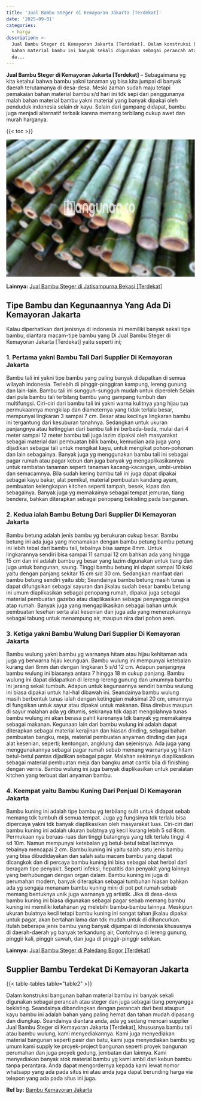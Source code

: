 ```yaml
---
title: 'Jual Bambu Steger di Kemayoran Jakarta [Terdekat]'
date: '2025-09-01'
categories:
  - harga
description: >-
  Jual Bambu Steger di Kemayoran Jakarta [Terdekat]. Dalam konstruksi bangunan
  bahan material bambu ini banyak sekali digunakan sebagai perancah atau steger
  da...
---
```


**Jual Bambu Steger di Kemayoran Jakarta \[Terdekat\]** – Sebagaimana yg kita ketahui bahwa bambu yakni tanaman yg bisa kita jumpai di banyak daerah terutamanya di desa-desa. Meski zaman sudah maju tetapi pemakaian bahan material bambu s/d hari ini tdk sepi dari penggunanya malah bahan material bambu yakni material yang banyak dipakai oleh penduduk indonesia selain dr kayu. Selain dari gampang didapat, bambu juga menjadi alternatif terbaik karena memang terbilang cukup awet dan murah harganya.

{{< toc >}}

![Jual Bambu Steger di Kemayoran Jakarta [Terdekat]](/images/jual-bambu-tali-15.png)

**Lainnya:** [Jual Bambu Steger di Jatisampurna Bekasi \[Terdekat\]](https://bambu.bangunan.co/jual-bambu-steger-di-jatisampurna-bekasi-terdekat/)

## Tipe Bambu dan Kegunaannya Yang Ada Di Kemayoran Jakarta

Kalau diperhatikan dari jenisnya di indonesia ini memiliki banyak sekali tipe bambu, diantara macam-tipe bambu yang Di Jual Bambu Steger di Kemayoran Jakarta \[Terdekat\] yaitu seperti ini;

### 1\. Pertama yakni Bambu Tali Dari Supplier Di Kemayoran Jakarta

Bambu tali ini yakni tipe bambu yang paling banyak didapatkan di semua wilayah indonesia. Terlebih di pinggir-pinggiran kampung, lereng gunung dan lain-lain. Bambu tali ini sungguh-sungguh mudah untuk diperoleh Selain dari pula bambu tali terbilang bambu yang gampang tumbuh dan multifungsi. Ciri-ciri dari bambu tali ini yakni warna kulitnya yang hijau tua permukaannya mengkilap dan diameternya yang tidak terlalu besar, mempunyai lingkaran 3 sampai 7 cm. Besar atau kecilnya lingkaran bambu ini tergantung dari kesuburan tanahnya. Sedangkan untuk ukuran panjangnya atau ketinggian dari bambu tali ini berbeda-beda, mulai dari 4 meter sampai 12 meter bambu tali juga lazim dipakai oleh masyarakat sebagai material dari pembuatan bilik bambu, kemudian ada juga yang dijadikan sebagai tali untuk mengikat kayu, untuk mengikat pohon-pohonan dan lain sebagainya. Banyak juga yg menggunakan bambu tali ini sebagai pagar rumah atau pagar kebun dan juga banyak yg mengaplikasikannya untuk rambatan tanaman seperti tanaman kacang-kacangan, umbi-umbian dan semacamnya. Bila sudah kering bambu tali ini juga dapat dipakai sebagai kayu bakar, alat pemikul, material pembuatan kandang ayam, pembuatan kelengkapan kitchen seperti tampah, besek, kipas dan sebagainya. Banyak juga yg memakainya sebagai tempat jemuran, tiang bendera, bahkan diterapkan sebagai penopang bekisting pada bangunan.

### 2\. Kedua ialah Bambu Betung Dari Supplier Di Kemayoran Jakarta

Bambu betung adalah jenis bambu yg berukuran cukup besar. Bambu betung ini ada juga yang menamakan dengan bambu petung bambu petung ini lebih tebal dari bambu tali, tebalnya bisa sampe 8mm. Untuk lingkarannya sendiri bisa sampai 11 sampai 12 cm bahkan ada yang hingga 15 cm dan ini adalah bambu yg besar yang lazim digunakan untuk tiang dan juga untuk bangunan, saung. Tinggi bambu betung ini dapat sampai 10 kaki yaitu dengan panjang sekitar 15 cm s/d 30 cm. Sedangkan manfaat dari bambu betung sendiri yaitu sbb; Seandainya bambu betung masih tunas ia dapat difungsikan sebagai sayuran dan jikalau sudah besar bambu betung ini umum diaplikasikan sebagai penopang rumah, dipakai juga sebagai material pembuatan gazebo atau diaplikasikan sebagai penyangga rangka atap rumah. Banyak juga yang mengaplikasikan sebagai bahan untuk pembuatan lesehan serta alat kesenian dan juga ada yang menerapkannya sebagai tabung untuk menampung air, maupun nira dari pohon aren.

### 3\. Ketiga yakni Bambu Wulung Dari Supplier Di Kemayoran Jakarta

Bambu wulung yakni bambu yg warnanya hitam atau hijau kehitaman ada juga yg berwarna hijau keunguan. Bambu wulung ini mempunyai ketebalan kurang dari 8mm dan dengan lingkaran 5 s/d 12 cm. Adapun panjangnya bambu wulung ini biasanya antara 7 hingga 18 m cukup panjang. Bambu wulung ini dapat didapatkan di lereng-lereng gunung dan umumnya bambu ini jarang sekali tumbuh. Adapun untuk kegunaannya sendiri bambu wulung ini biasa dipakai untuk hal-hal dibawah ini. Seandainya bambu wulung masih berbentuk tunas ialah dengan ketinggian maksimal 20 cm, umumnya di fungsikan untuk sayur atau dipakai untuk makanan. Bisa direbus maupun di sayur malahan ada yg ditumis, sekiranya tdk dapat mengolahnya tunas bambu wulung ini akan berasa pahit karenanya tdk banyak yg memakainya sebagai makanan. Kegunaan lain dari bambu wulung ini adalah dapat diterapkan sebagai material kerajinan dan hiasan dinding, sebagai bahan pembuatan bangku, meja, material pembuatan anyaman dinding dan juga alat kesenian, seperti; kentongan, angklung dan sejenisnya. Ada juga yang menggunakannya sebagai pagar rumah sebab memang warnanya yg hitam betul-betul pantas dijadikan sebagai pagar. Malahan sekiranya diaplikasikan sebagai material pembuatan meja dan bangku amat cantik bila di finishing dengan vernis. Bambu wulung ini juga banyak diaplikasikan untuk peralatan kitchen yang terbuat dari anyaman bambu.

### 4\. Keempat yaitu Bambu Kuning Dari Penjual Di Kemayoran Jakarta

Bambu kuning ini adalah tipe bambu yg terbilang sulit untuk didapat sebab memang tdk tumbuh di semua tempat. Juga yg fungsinya tdk terlalu bisa dipercaya yakni tdk banyak diaplikasikan oleh masyarakat luas. Ciri-ciri dari bambu kuning ini adalah ukuran bulatnya yg kecil kurang lebih 5 sd 8cm. Permukaan nya beruas-ruas dan tinggi batangnya yang tdk terlalu tinggi 4 sd 10m. Namun mempunyai ketebalan yg betul-betul tebal lazimnya tebalnya mencapai 2 cm. Bambu kuning ini yaitu salah satu jenis bambu yang bisa dibudidayakan dan salah satu macam bambu yang dapat dicangkok dan di percaya bambu kuning ini bisa sebagai obat herbal dari beragam tipe penyakit. Seperti infeksi, hepatitis dan penyakit yang lainnya yang berhubungan dengan organ dalam. Bambu kuning ini juga di perumahan modern, banyak diterapkan sebagai tumbuhan hiasan bahkan ada yg sengaja menanam bambu kuning mini di pot pot rumah sebab memang bentuknya unik juga warnanya yg artistik. Jika di desa-desa bambu kuning ini biasa digunakan sebagai pagar sebab memang bambu kuning ini memiliki ketahanan yg melebihi bambu-bambu lainnya. Meskipun ukuran bulatnya kecil tetapi bambu kuning ini sangat tahan jikalau dipakai untuk pagar, akan bertahan lama dan tdk mudah untuk di dihancurkan. Itulah beberapa jenis bambu yang banyak dijumpai di indonesia khususnya di daerah-daerah yg banyak terkandung air, Contohnya di lereng gunung, pinggir kali, pinggir sawah, dan juga di pinggir-pinggir selokan.

**Lainnya:** [Jual Bambu Steger di Paledang Bogor \[Terdekat\]](https://bambu.bangunan.co/jual-bambu-steger-di-paledang-bogor-terdekat/)

## Supplier Bambu Terdekat Di Kemayoran Jakarta

{{< table-tables table="table2" >}}

Dalam konstruksi bangunan bahan material bambu ini banyak sekali digunakan sebagai perancah atau steger dan juga sebagai tiang penyangga bekisting. Seandainya dibandingkan dengan perancah dari besi ataupun kayu bambu ini adalah bahan yang paling hemat dan tahan mudah dipasang dan diungkap. Seandainya diantara anda, ada yg sedang mencari supplier Jual Bambu Steger di Kemayoran Jakarta \[Terdekat\], khususnya bambu tali atau bambu wulung, kami menyediakannya. Kami juga menyediakan material bangunan seperti pasir dan batu, kami juga menyediakan bambu yg umum kami supply ke proyek-project bangunan seperti proyek bangunan perumahan dan juga proyek gedung, jembatan dan lainnya. Kami menyediakan banyak stok material bambu yg kami ambil dari kebun bambu tanpa perantara. Anda dapat mengordernya kepada kami lewat nomor whatsapp yang ada pada situs ini atau anda juga dapat berunding harga via telepon yang ada pada situs ini juga.

**Ref by:** [Bambu Kemayoran Jakarta](https://id.wikipedia.org/wiki/Bambu)

